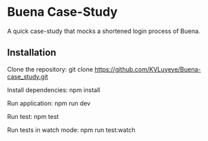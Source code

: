 # Buena Case-Study
  A quick case-study that mocks a shortened login process of Buena.

## Installation
  Clone the repository:
    git clone https://github.com/KVLuyeye/Buena-case_study.git

  Install dependencies:
    npm install

  Run application: 
    npm run dev
  
  Run test:
    npm test

  Run tests in watch mode:
    npm run test:watch
  

